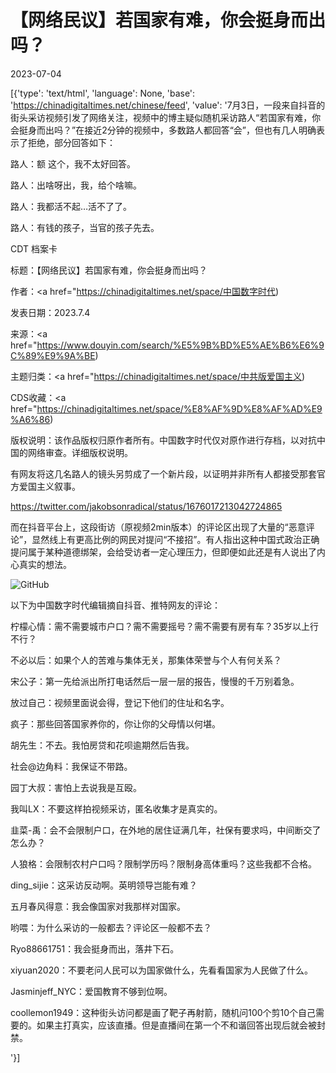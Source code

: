 # 【网络民议】若国家有难，你会挺身而出吗？

2023-07-04

[{'type': 'text/html', 'language': None, 'base': 'https://chinadigitaltimes.net/chinese/feed', 'value': '7月3日，一段来自抖音的街头采访视频引发了网络关注，视频中的博主疑似随机采访路人“若国家有难，你会挺身而出吗？”在接近2分钟的视频中，多数路人都回答“会”，但也有几人明确表示了拒绝，部分回答如下：



路人：额 这个，我不太好回答。

路人：出啥呀出，我，给个啥嘛。

路人：我都活不起&#8230;活不了了。

路人：有钱的孩子，当官的孩子先去。







CDT 档案卡

标题：【网络民议】若国家有难，你会挺身而出吗？

作者：<a href="https://chinadigitaltimes.net/space/中国数字时代)

发表日期：2023.7.4

来源：<a href="https://www.douyin.com/search/%E5%9B%BD%E5%AE%B6%E6%9C%89%E9%9A%BE)

主题归类：<a href="https://chinadigitaltimes.net/space/中共版爱国主义)

CDS收藏：<a href="https://chinadigitaltimes.net/space/%E8%AF%9D%E8%AF%AD%E9%A6%86)

版权说明：该作品版权归原作者所有。中国数字时代仅对原作进行存档，以对抗中国的网络审查。详细版权说明。





有网友将这几名路人的镜头另剪成了一个新片段，以证明并非所有人都接受那套官方爱国主义叙事。

https://twitter.com/jakobsonradical/status/1676017213042724865

而在抖音平台上，这段街访（原视频2min版本）的评论区出现了大量的“恶意评论”，显然线上有更高比例的网民对提问“不接招”。有人指出这种中国式政治正确提问属于某种道德绑架，会给受访者一定心理压力，但即便如此还是有人说出了内心真实的想法。

![GitHub](https://chinadigitaltimes.net/chinese/files/2023/07/image-1688463867743.png)

以下为中国数字时代编辑摘自抖音、推特网友的评论：



柠檬心情：需不需要城市户口？需不需要摇号？需不需要有房有车？35岁以上行不行？

不必以后：如果个人的苦难与集体无关，那集体荣誉与个人有何关系？

宋公子：第一先给派出所打电话然后一层一层的报告，慢慢的千万别着急。

放过自己：视频里面说会得，登记下他们的住址和名字。

疯子：那些回答国家养你的，你让你的父母情以何堪。

胡先生：不去。我怕房贷和花呗逾期然后告我。

社会@边角料：我保证不带路。

园丁大叔：害怕上去说我是互殴。

我叫LX：不要这样拍视频采访，匿名收集才是真实的。

韭菜-禹：会不会限制户口，在外地的居住证满几年，社保有要求吗，中间断交了怎么办？

人狼格：会限制农村户口吗？限制学历吗？限制身高体重吗？这些我都不合格。

ding_sijie：这采访反动啊。英明领导岂能有难？

五月春风得意：我会像国家对我那样对国家。

哟喂：为什么采访的一般都去？评论区一般都不去？

Ryo88661751：我会挺身而出，落井下石。

xiyuan2020：不要老问人民可以为国家做什么，先看看国家为人民做了什么。

Jasminjeff_NYC：爱国教育不够到位啊。

coollemon1949：这种街头访问都是画了靶子再射箭，随机问100个剪10个自己需要的。如果主打真实，应该直播。但是直播间在第一个不和谐回答出现后就会被封禁。

'}]